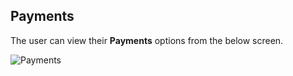 ## Payments

The user can view their **Payments** options from the below screen.

![Payments](../../images/screenshots/payments/02.jpg?raw=true "Payments")